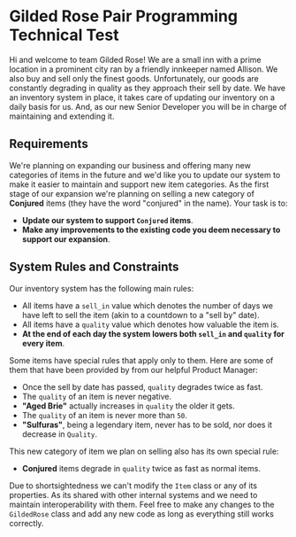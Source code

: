 # Gilded Rose Pair Programming Technical Test
Hi and welcome to team Gilded Rose! We are a small inn with a prime location in a prominent city ran by a friendly innkeeper named Allison.
We also buy and sell only the finest goods. Unfortunately, our goods are constantly degrading in quality as they approach their sell by date. 
We have an inventory system in place, it takes care of updating our inventory on a daily basis for us. And, as our new Senior Developer you will be in charge of maintaining and extending it.  

## Requirements
We're planning on expanding our business and offering many new categories of items in the future and we'd like you to update our system to make it easier to maintain and support new item categories.
As the first stage of our expansion we're planning on selling a new category of **Conjured** items (they have the word "conjured" in the name).
Your task is to:
- **Update our system to support `Conjured` items**.
- **Make any improvements to the existing code you deem necessary to support our expansion**.  

## System Rules and Constraints
Our inventory system has the following main rules:
- All items have a `sell_in` value which denotes the number of days we have left to sell the item (akin to a countdown to a "sell by" date).
- All items have a `quality` value which denotes how valuable the item is.
- **At the end of each day the system lowers both `sell_in` and `quality` for every item**.  

Some items have special rules that apply only to them. Here are some of them that have been provided by from our helpful Product Manager:
- Once the sell by date has passed, `quality` degrades twice as fast.
- The `quality` of an item is never negative.
- **"Aged Brie"** actually increases in `quality` the older it gets.
- The `quality` of an item is never more than `50`.
- **"Sulfuras"**, being a legendary item, never has to be sold, nor does it decrease in `Quality`.  

This new category of item we plan on selling also has its own special rule:
- **Conjured** items degrade in `quality` twice as fast as normal items.  

Due to shortsightedness we can't modify the `Item` class or any of its properties. As its shared with other internal systems and we need to maintain interoperability with them.
Feel free to make any changes to the `GildedRose` class and add any new code as long as everything still works correctly.
